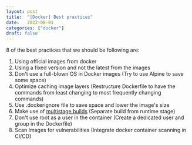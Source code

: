 ```yaml
---
layout: post
title:  "[Docker] Best practices"
date:   2022-08-01
categories: ["docker"]
draft: false
---
```


8 of the best practices that we should be following are:

1.  Using official images from docker
2.  Using a fixed version and not the latest from the images
3.  Don't use a full-blown OS in Docker images (Try to use Alpine to save some space)
4.  Optimize caching image layers (Restructure Dockerfile to have the commands from least changing to most frequently changing commands)
5.  Use .dockerignore file to save space and lower the image's size
6.  Make use of [multistage builds](https://docs.docker.com/develop/develop-images/multistage-build/) (Separate build from runtime stage)
7.  Don't use root as a user in the container (Create a dedicated user and group in the Dockerfile)
8.  Scan Images for vulnerabilities (Integrate docker container scanning in CI/CD)